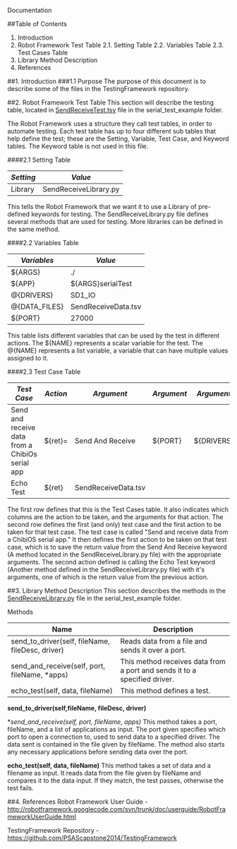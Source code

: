 Documentation

##Table of Contents
1. Introduction
2. Robot Framework Test Table
2.1. Setting Table
2.2. Variables Table
2.3. Test Cases Table
3. Library Method Description
4. References

##1. Introduction
###1.1 Purpose
The purpose of this document is to describe some of the files in the TestingFramework repository.

##2. Robot Framework Test Table
This section will describe the testing table, located in [SendReceiveTest.tsv](https://github.com/PSAScapstone2014/TestingFramework/blob/master/serial_test_example/SendReceiveTest.tsv) file in the serial_test_example folder.

The Robot Framework uses a structure they call test tables, in order to automate testing. Each test table has up to four different sub tables that help define the test; these are the Setting, Variable, Test Case, and Keyword tables. The Keyword table is not used in this file.

####2.1 Setting Table

*Setting* | *Value*
--------- | -------
Library | SendReceiveLibrary.py

This tells the Robot Framework that we want it to use a Library of pre-defined keywords for testing. The SendReceiveLibrary.py file defines several methods that are used for testing. More libraries can be defined in the same method.

####2.2 Variables Table

*Variables* | *Value*
--- | ---
${ARGS} | ./
${APP} | ${ARGS}serialTest
@{DRIVERS} | SD1_IO
@{DATA_FILES} | SendReceiveData.tsv
${PORT} | 27000

This table lists different variables that can be used by the test in different actions. The ${NAME} represents a scalar variable for the test. The @{NAME} represents a list variable, a variable that can have multiple values assigned to it.

####2.3 Test Case Table

*Test Case* | *Action* | *Argument* | *Argument* | *Argument* | *Argument* | *Argument* |
----------- | -------- | ---------- | ---------- | ---------- | ---------- | ---------- |
Send and receive data from a ChibiOs serial app | ${ret}= | Send And Receive | ${PORT} | ${DRIVERS} | ${DATA_FILES} | ${APP}
 | Echo Test | ${ret} | SendReceiveData.tsv

The first row defines that this is the Test Cases table. It also indicates which columns are the action to be taken, and the arguments for that action. The second row defines the first (and only) test case and the first action to be taken for that test case. The test case is called "Send and receive data from a ChibiOS serial app." It then defines the first action to be taken on that test case, which is to save the return value from the Send And Receive keyword (A method located in the SendReceiveLibrary.py file) with the appropriate arguments. The second action defined is calling the Echo Test keyword (Another method defined in the SendReceiveLibrary.py file) with it's arguments, one of which is the return value from the previous action.

##3. Library Method Description
This section describes the methods in the [SendReceiveLibrary.py](https://github.com/PSAScapstone2014/TestingFramework/blob/master/serial_test_example/SendReceiveLibrary.py) file in the serial_test_example folder.

Methods

Name | Description
---- | -----------
send_to_driver(self, fileName, fileDesc, driver) | Reads data from a file and sends it over a port.
send_and_receive(self, port, fileName, *apps) | This method receives data from a port and sends it to a specified driver.
echo_test(self, data, fileName) | This method defines a test.

**send_to_driver(self,fileName, fileDesc, driver)**

**send_and_receive(self, port, fileName, *apps)**
This method takes a port, fileName, and a list of applications as input. The port given specifies which port to open a connection to, used to send data to a specified driver. The data sent is contained in the file given by fileName. The method also starts any necessary applications before sending data over the port.

**echo_test(self, data, fileName)**
This method takes a set of data and a filename as input. It reads data from the file given by fileName and compares it to the data input. If they match, the test passes, otherwise the test fails.


##4. References
Robot Framework User Guide - http://robotframework.googlecode.com/svn/trunk/doc/userguide/RobotFrameworkUserGuide.html

TestingFramework Repository - https://github.com/PSAScapstone2014/TestingFramework
